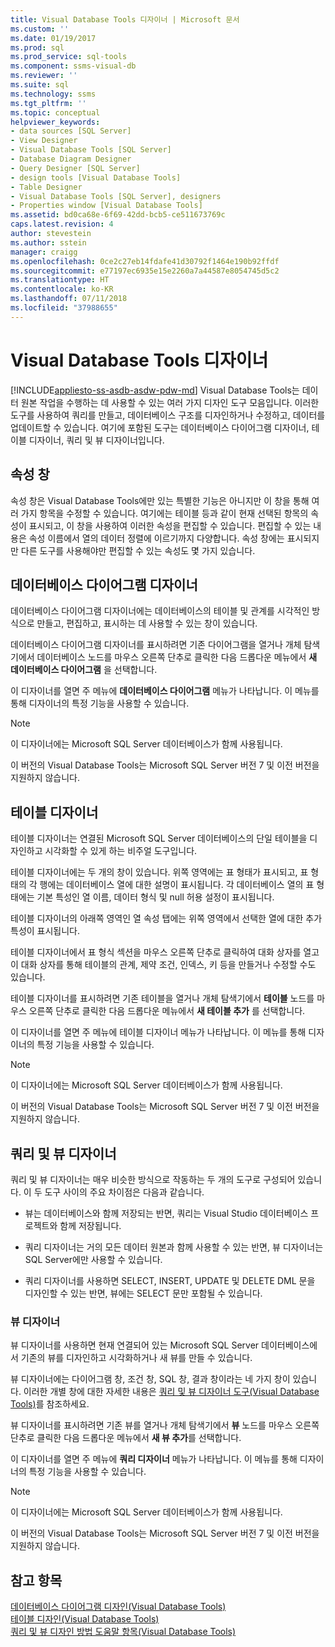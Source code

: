 ```yaml
---
title: Visual Database Tools 디자이너 | Microsoft 문서
ms.custom: ''
ms.date: 01/19/2017
ms.prod: sql
ms.prod_service: sql-tools
ms.component: ssms-visual-db
ms.reviewer: ''
ms.suite: sql
ms.technology: ssms
ms.tgt_pltfrm: ''
ms.topic: conceptual
helpviewer_keywords:
- data sources [SQL Server]
- View Designer
- Visual Database Tools [SQL Server]
- Database Diagram Designer
- Query Designer [SQL Server]
- design tools [Visual Database Tools]
- Table Designer
- Visual Database Tools [SQL Server], designers
- Properties window [Visual Database Tools]
ms.assetid: bd0ca68e-6f69-42dd-bcb5-ce511673769c
caps.latest.revision: 4
author: stevestein
ms.author: sstein
manager: craigg
ms.openlocfilehash: 0ce2c27eb14fdafe41d30792f1464e190b92ffdf
ms.sourcegitcommit: e77197ec6935e15e2260a7a44587e8054745d5c2
ms.translationtype: HT
ms.contentlocale: ko-KR
ms.lasthandoff: 07/11/2018
ms.locfileid: "37988655"
---
```

# <a name="visual-database-tool-designers"></a>Visual Database Tools 디자이너
[!INCLUDE[appliesto-ss-asdb-asdw-pdw-md](../../includes/appliesto-ss-asdb-asdw-pdw-md.md)]
Visual Database Tools는 데이터 원본 작업을 수행하는 데 사용할 수 있는 여러 가지 디자인 도구 모음입니다. 이러한 도구를 사용하여 쿼리를 만들고, 데이터베이스 구조를 디자인하거나 수정하고, 데이터를 업데이트할 수 있습니다. 여기에 포함된 도구는 데이터베이스 다이어그램 디자이너, 테이블 디자이너, 쿼리 및 뷰 디자이너입니다.  
  
## <a name="properties-window"></a>속성 창  
속성 창은 Visual Database Tools에만 있는 특별한 기능은 아니지만 이 창을 통해 여러 가지 항목을 수정할 수 있습니다. 여기에는 테이블 등과 같이 현재 선택된 항목의 속성이 표시되고, 이 창을 사용하여 이러한 속성을 편집할 수 있습니다. 편집할 수 있는 내용은 속성 이름에서 열의 데이터 정렬에 이르기까지 다양합니다. 속성 창에는 표시되지만 다른 도구를 사용해야만 편집할 수 있는 속성도 몇 가지 있습니다.  
  
## <a name="database-diagram-designer"></a>데이터베이스 다이어그램 디자이너  
데이터베이스 다이어그램 디자이너에는 데이터베이스의 테이블 및 관계를 시각적인 방식으로 만들고, 편집하고, 표시하는 데 사용할 수 있는 창이 있습니다.  
  
데이터베이스 다이어그램 디자이너를 표시하려면 기존 다이어그램을 열거나 개체 탐색기에서 데이터베이스 노드를 마우스 오른쪽 단추로 클릭한 다음 드롭다운 메뉴에서 **새 데이터베이스 다이어그램** 을 선택합니다.  
  
이 디자이너를 열면 주 메뉴에 **데이터베이스 다이어그램** 메뉴가 나타납니다. 이 메뉴를 통해 디자이너의 특정 기능을 사용할 수 있습니다.  
  
> [!NOTE]  
> 이 디자이너에는 Microsoft SQL Server 데이터베이스가 함께 사용됩니다.  
>   
> 이 버전의 Visual Database Tools는 Microsoft SQL Server 버전 7 및 이전 버전을 지원하지 않습니다.  
  
## <a name="table-designer"></a>테이블 디자이너  
테이블 디자이너는 연결된 Microsoft SQL Server 데이터베이스의 단일 테이블을 디자인하고 시각화할 수 있게 하는 비주얼 도구입니다.  
  
테이블 디자이너에는 두 개의 창이 있습니다. 위쪽 영역에는 표 형태가 표시되고, 표 형태의 각 행에는 데이터베이스 열에 대한 설명이 표시됩니다. 각 데이터베이스 열의 표 형태에는 기본 특성인 열 이름, 데이터 형식 및 null 허용 설정이 표시됩니다.  
  
테이블 디자이너의 아래쪽 영역인 열 속성 탭에는 위쪽 영역에서 선택한 열에 대한 추가 특성이 표시됩니다.  
  
테이블 디자이너에서 표 형식 섹션을 마우스 오른쪽 단추로 클릭하여 대화 상자를 열고 이 대화 상자를 통해 테이블의 관계, 제약 조건, 인덱스, 키 등을 만들거나 수정할 수도 있습니다.  
  
테이블 디자이너를 표시하려면 기존 테이블을 열거나 개체 탐색기에서 **테이블** 노드를 마우스 오른쪽 단추로 클릭한 다음 드롭다운 메뉴에서 **새 테이블 추가** 를 선택합니다.  
  
이 디자이너를 열면 주 메뉴에 테이블 디자이너 메뉴가 나타납니다. 이 메뉴를 통해 디자이너의 특정 기능을 사용할 수 있습니다.  
  
> [!NOTE]  
> 이 디자이너에는 Microsoft SQL Server 데이터베이스가 함께 사용됩니다.  
>   
> 이 버전의 Visual Database Tools는 Microsoft SQL Server 버전 7 및 이전 버전을 지원하지 않습니다.  
  
## <a name="query-and-view-designer"></a>쿼리 및 뷰 디자이너  
쿼리 및 뷰 디자이너는 매우 비슷한 방식으로 작동하는 두 개의 도구로 구성되어 있습니다. 이 두 도구 사이의 주요 차이점은 다음과 같습니다.  
  
-   뷰는 데이터베이스와 함께 저장되는 반면, 쿼리는 Visual Studio 데이터베이스 프로젝트와 함께 저장됩니다.  
  
-   쿼리 디자이너는 거의 모든 데이터 원본과 함께 사용할 수 있는 반면, 뷰 디자이너는 SQL Server에만 사용할 수 있습니다.  
  
-   쿼리 디자이너를 사용하면 SELECT, INSERT, UPDATE 및 DELETE DML 문을 디자인할 수 있는 반면, 뷰에는 SELECT 문만 포함될 수 있습니다.  
  
### <a name="view-designer"></a>뷰 디자이너  
뷰 디자이너를 사용하면 현재 연결되어 있는 Microsoft SQL Server 데이터베이스에서 기존의 뷰를 디자인하고 시각화하거나 새 뷰를 만들 수 있습니다.  
  
뷰 디자이너에는 다이어그램 창, 조건 창, SQL 창, 결과 창이라는 네 가지 창이 있습니다. 이러한 개별 창에 대한 자세한 내용은 [쿼리 및 뷰 디자이너 도구&#40;Visual Database Tools&#41;](../../ssms/visual-db-tools/query-and-view-designer-tools-visual-database-tools.md)를 참조하세요.  
  
뷰 디자이너를 표시하려면 기존 뷰를 열거나 개체 탐색기에서 **뷰** 노드를 마우스 오른쪽 단추로 클릭한 다음 드롭다운 메뉴에서 **새 뷰 추가**를 선택합니다.  
  
이 디자이너를 열면 주 메뉴에 **쿼리 디자이너** 메뉴가 나타납니다. 이 메뉴를 통해 디자이너의 특정 기능을 사용할 수 있습니다.  
  
> [!NOTE]  
> 이 디자이너에는 Microsoft SQL Server 데이터베이스가 함께 사용됩니다.  
>   
> 이 버전의 Visual Database Tools는 Microsoft SQL Server 버전 7 및 이전 버전을 지원하지 않습니다.  
  
## <a name="see-also"></a>참고 항목  
[데이터베이스 다이어그램 디자인&#40;Visual Database Tools&#41;](../../ssms/visual-db-tools/design-database-diagrams-visual-database-tools.md)  
[테이블 디자인&#40;Visual Database Tools&#41;](../../ssms/visual-db-tools/design-tables-visual-database-tools.md)  
[쿼리 및 뷰 디자인 방법 도움말 항목&#40;Visual Database Tools&#41;](../../ssms/visual-db-tools/design-queries-and-views-how-to-topics-visual-database-tools.md)  
  
